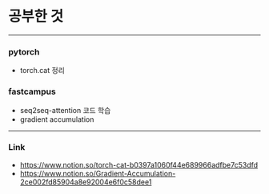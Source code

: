 # 공부한 것 #
-----
### pytorch ###
* torch.cat 정리
### fastcampus ###
* seq2seq-attention 코드 학습
* gradient accumulation

-----
### Link ###
* <https://www.notion.so/torch-cat-b0397a1060f44e689966adfbe7c53dfd>
* <https://www.notion.so/Gradient-Accumulation-2ce002fd85904a8e92004e6f0c58dee1>